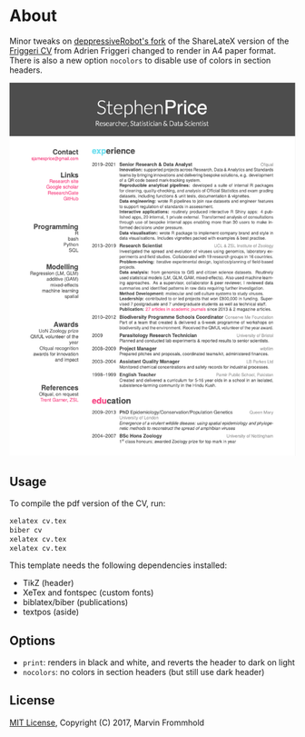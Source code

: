 # About

Minor tweaks on [deppressiveRobot's fork](https://github.com/depressiveRobot/friggeri-cv-a4) of the ShareLateX version of the [Friggeri CV](https://www.sharelatex.com/templates/cv-or-resume/fancy-cv) from Adrien Friggeri changed to render in A4 paper format. There is also a new option `nocolors` to disable use of colors in section headers.

![](samples/friggeri_sample.png?raw=true)

## Usage

To compile the pdf version of the CV, run:

```
xelatex cv.tex
biber cv
xelatex cv.tex
xelatex cv.tex
```

This template needs the following dependencies installed:

* TikZ (header)
* XeTex and fontspec (custom fonts)
* biblatex/biber (publications)
* textpos (aside)

## Options

* `print`: renders in black and white, and reverts the header to dark on light
* `nocolors`: no colors in section headers (but still use dark header)

## License

[MIT License](https://opensource.org/licenses/MIT), Copyright (C) 2017, Marvin Frommhold
